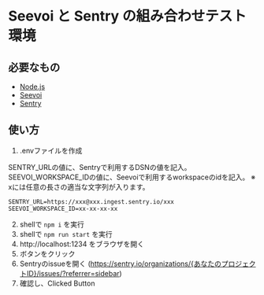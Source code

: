 # Seevoi と Sentry の組み合わせテスト環境

## 必要なもの
- [Node.js](https://nodejs.org/ja/)
- [Seevoi](https://seebel.co/)
- [Sentry](https://sentry.io/welcome/)

## 使い方
1. .envファイルを作成

SENTRY_URLの値に、Sentryで利用するDSNの値を記入。
SEEVOI_WORKSPACE_IDの値に、Seevoiで利用するworkspaceのidを記入。
※ xには任意の長さの適当な文字列が入ります。

```shell
SENTRY_URL=https://xxx@xxx.ingest.sentry.io/xxx
SEEVOI_WORKSPACE_ID=xx-xx-xx-xx
```

2. shellで `npm i` を実行
3. shellで `npm run start` を実行
4. http://localhost:1234 をブラウザを開く
5. ボタンをクリック
6. Sentryのissueを開く (https://sentry.io/organizations/{あなたのプロジェクトID}/issues/?referrer=sidebar)
7. 確認し、Clicked Button
